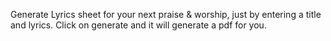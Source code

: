 Generate Lyrics sheet for your next praise & worship, just by entering a title and lyrics. Click on generate and it will generate a pdf for you.
